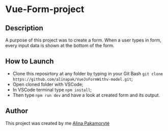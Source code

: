 # Vue-Form-project

## Description
 
A purpose of this project was to create a form. When a user types in form, every input data is shown at the bottom of the form.

## How to Launch

* Clone this reposirtory at any folder by typing in your Git Bash `git clone https://github.com/alinapak/VueJsFormWithv-model.git`;
* Open cloned folder with VSCode;
* In VSCode terminal type `npm install`;
* Then type `npm run dev` and have a look at created form and its output.

## Author
This project was created by me [Alina Pakamorytė](https://www.linkedin.com/in/alina-pakamoryt%C4%97-73a66377/)